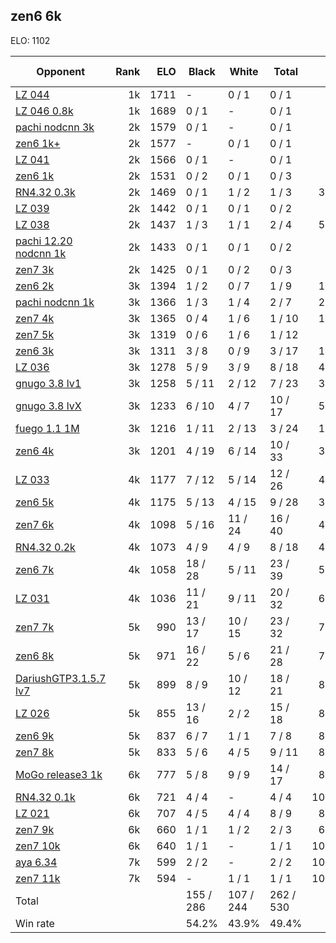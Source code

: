 ## zen6 6k ##

ELO: 1102

Opponent | Rank | ELO | Black | White | Total | Win rate
---------|-----:|----:|-------|-------|-------|-------:
[LZ 044](LZ%20044.md) | 1k | 1711 | - | 0 / 1 | 0 / 1 | 0.0%
[LZ 046 0.8k](LZ%20046%200.8k.md) | 1k | 1689 | 0 / 1 | - | 0 / 1 | 0.0%
[pachi nodcnn 3k](pachi%20nodcnn%203k.md) | 2k | 1579 | 0 / 1 | - | 0 / 1 | 0.0%
[zen6 1k+](zen6%201k+.md) | 2k | 1577 | - | 0 / 1 | 0 / 1 | 0.0%
[LZ 041](LZ%20041.md) | 2k | 1566 | 0 / 1 | - | 0 / 1 | 0.0%
[zen6 1k](zen6%201k.md) | 2k | 1531 | 0 / 2 | 0 / 1 | 0 / 3 | 0.0%
[RN4.32 0.3k](RN4.32%200.3k.md) | 2k | 1469 | 0 / 1 | 1 / 2 | 1 / 3 | 33.3%
[LZ 039](LZ%20039.md) | 2k | 1442 | 0 / 1 | 0 / 1 | 0 / 2 | 0.0%
[LZ 038](LZ%20038.md) | 2k | 1437 | 1 / 3 | 1 / 1 | 2 / 4 | 50.0%
[pachi 12.20 nodcnn 1k](pachi%2012.20%20nodcnn%201k.md) | 2k | 1433 | 0 / 1 | 0 / 1 | 0 / 2 | 0.0%
[zen7 3k](zen7%203k.md) | 2k | 1425 | 0 / 1 | 0 / 2 | 0 / 3 | 0.0%
[zen6 2k](zen6%202k.md) | 3k | 1394 | 1 / 2 | 0 / 7 | 1 / 9 | 11.1%
[pachi nodcnn 1k](pachi%20nodcnn%201k.md) | 3k | 1366 | 1 / 3 | 1 / 4 | 2 / 7 | 28.6%
[zen7 4k](zen7%204k.md) | 3k | 1365 | 0 / 4 | 1 / 6 | 1 / 10 | 10.0%
[zen7 5k](zen7%205k.md) | 3k | 1319 | 0 / 6 | 1 / 6 | 1 / 12 | 8.3%
[zen6 3k](zen6%203k.md) | 3k | 1311 | 3 / 8 | 0 / 9 | 3 / 17 | 17.6%
[LZ 036](LZ%20036.md) | 3k | 1278 | 5 / 9 | 3 / 9 | 8 / 18 | 44.4%
[gnugo 3.8 lv1](gnugo%203.8%20lv1.md) | 3k | 1258 | 5 / 11 | 2 / 12 | 7 / 23 | 30.4%
[gnugo 3.8 lvX](gnugo%203.8%20lvX.md) | 3k | 1233 | 6 / 10 | 4 / 7 | 10 / 17 | 58.8%
[fuego 1.1 1M](fuego%201.1%201M.md) | 3k | 1216 | 1 / 11 | 2 / 13 | 3 / 24 | 12.5%
[zen6 4k](zen6%204k.md) | 3k | 1201 | 4 / 19 | 6 / 14 | 10 / 33 | 30.3%
[LZ 033](LZ%20033.md) | 4k | 1177 | 7 / 12 | 5 / 14 | 12 / 26 | 46.2%
[zen6 5k](zen6%205k.md) | 4k | 1175 | 5 / 13 | 4 / 15 | 9 / 28 | 32.1%
[zen7 6k](zen7%206k.md) | 4k | 1098 | 5 / 16 | 11 / 24 | 16 / 40 | 40.0%
[RN4.32 0.2k](RN4.32%200.2k.md) | 4k | 1073 | 4 / 9 | 4 / 9 | 8 / 18 | 44.4%
[zen6 7k](zen6%207k.md) | 4k | 1058 | 18 / 28 | 5 / 11 | 23 / 39 | 59.0%
[LZ 031](LZ%20031.md) | 4k | 1036 | 11 / 21 | 9 / 11 | 20 / 32 | 62.5%
[zen7 7k](zen7%207k.md) | 5k | 990 | 13 / 17 | 10 / 15 | 23 / 32 | 71.9%
[zen6 8k](zen6%208k.md) | 5k | 971 | 16 / 22 | 5 / 6 | 21 / 28 | 75.0%
[DariushGTP3.1.5.7 lv7](DariushGTP3.1.5.7%20lv7.md) | 5k | 899 | 8 / 9 | 10 / 12 | 18 / 21 | 85.7%
[LZ 026](LZ%20026.md) | 5k | 855 | 13 / 16 | 2 / 2 | 15 / 18 | 83.3%
[zen6 9k](zen6%209k.md) | 5k | 837 | 6 / 7 | 1 / 1 | 7 / 8 | 87.5%
[zen7 8k](zen7%208k.md) | 5k | 833 | 5 / 6 | 4 / 5 | 9 / 11 | 81.8%
[MoGo release3 1k](MoGo%20release3%201k.md) | 6k | 777 | 5 / 8 | 9 / 9 | 14 / 17 | 82.4%
[RN4.32 0.1k](RN4.32%200.1k.md) | 6k | 721 | 4 / 4 | - | 4 / 4 | 100.0%
[LZ 021](LZ%20021.md) | 6k | 707 | 4 / 5 | 4 / 4 | 8 / 9 | 88.9%
[zen7 9k](zen7%209k.md) | 6k | 660 | 1 / 1 | 1 / 2 | 2 / 3 | 66.7%
[zen7 10k](zen7%2010k.md) | 6k | 640 | 1 / 1 | - | 1 / 1 | 100.0%
[aya 6.34](aya%206.34.md) | 7k | 599 | 2 / 2 | - | 2 / 2 | 100.0%
[zen7 11k](zen7%2011k.md) | 7k | 594 | - | 1 / 1 | 1 / 1 | 100.0%
Total | | | 155 / 286 | 107 / 244 | 262 / 530 | 
Win rate| | | 54.2% | 43.9% | 49.4% | 
